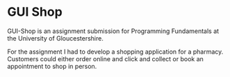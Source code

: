 # GUI Shop

GUI-Shop is an assignment submission for Programming Fundamentals at the University of Gloucestershire.

For the assignment I had to develop a shopping application for a pharmacy. Customers could either order online and click and collect or book an appointment to shop in person. 
